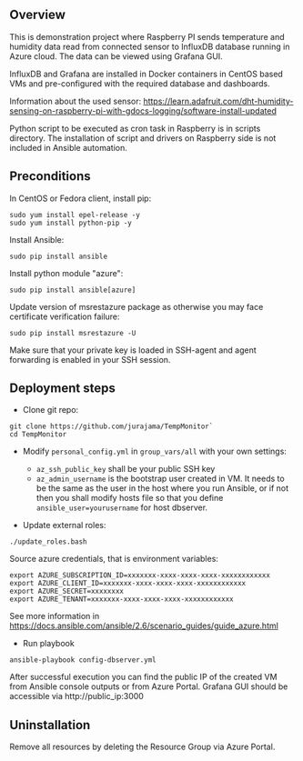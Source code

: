 ## Overview
This is demonstration project where Raspberry PI sends temperature and humidity
data read from connected sensor to InfluxDB database running in Azure cloud.
The data can be viewed using Grafana GUI.

InfluxDB and Grafana are installed in Docker containers in CentOS based VMs
and pre-configured with the required database and dashboards.

Information about the used sensor:
https://learn.adafruit.com/dht-humidity-sensing-on-raspberry-pi-with-gdocs-logging/software-install-updated

Python script to be executed as cron task in Raspberry is in scripts directory.
The installation of script and drivers on Raspberry side is not included
in Ansible automation.


## Preconditions

In CentOS or Fedora client, install pip:
```
sudo yum install epel-release -y
sudo yum install python-pip -y
```

Install Ansible:
```
sudo pip install ansible
```

Install python module "azure":
```
sudo pip install ansible[azure]
```

Update version of msrestazure package as otherwise you may face certificate verification failure:
```
sudo pip install msrestazure -U
```

Make sure that your private key is loaded in SSH-agent and agent forwarding is enabled in your SSH session.

## Deployment steps
- Clone git repo:
```
git clone https://github.com/jurajama/TempMonitor`
cd TempMonitor
```

- Modify `personal_config.yml` in `group_vars/all` with your own settings:
    - `az_ssh_public_key` shall be your public SSH key
    - `az_admin_username` is the bootstrap user created in VM. It needs to be the same as the user in the host where you run Ansible, or if not then you shall modify hosts file so that you define `ansible_user=yourusername` for host dbserver.

- Update external roles:
```
./update_roles.bash
```

Source azure credentials, that is environment variables:
```
export AZURE_SUBSCRIPTION_ID=xxxxxxx-xxxx-xxxx-xxxx-xxxxxxxxxxxx
export AZURE_CLIENT_ID=xxxxxxx-xxxx-xxxx-xxxx-xxxxxxxxxxxx
export AZURE_SECRET=xxxxxxxx
export AZURE_TENANT=xxxxxxx-xxxx-xxxx-xxxx-xxxxxxxxxxxx
```

See more information in https://docs.ansible.com/ansible/2.6/scenario_guides/guide_azure.html

- Run playbook
```
ansible-playbook config-dbserver.yml
```

After successful execution you can find the public IP of the created VM from Ansible console outputs
or from Azure Portal.
Grafana GUI should be accessible via http://public_ip:3000


## Uninstallation
Remove all resources by deleting the Resource Group via Azure Portal.
